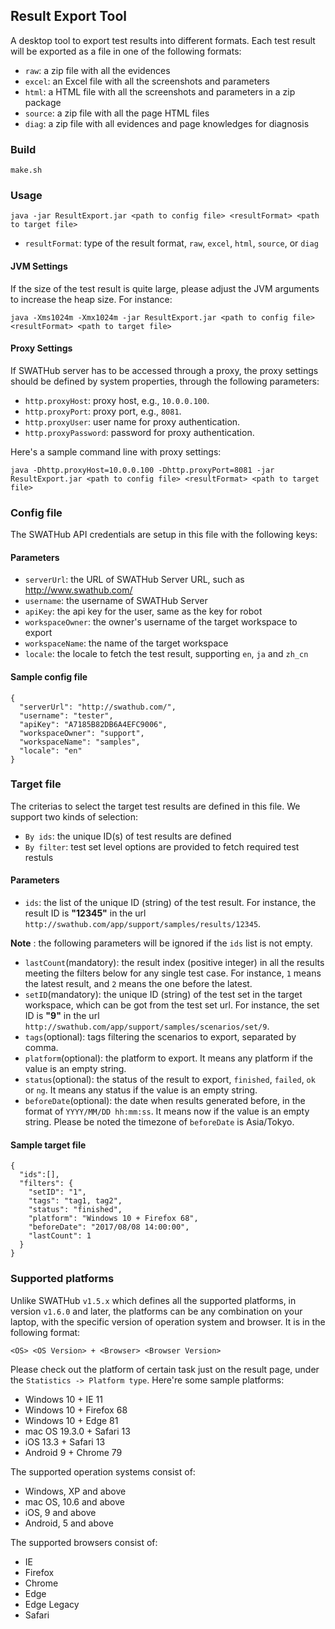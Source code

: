 ##  Result Export Tool

A desktop tool to export test results into different formats. Each test result will be exported as a file in one of the following formats:
* `raw`: a zip file with all the evidences
* `excel`: an Excel file with all the screenshots and parameters
* `html`: a HTML file with all the screenshots and parameters in a zip package
* `source`: a zip file with all the page HTML files
* `diag`: a zip file with all evidences and page knowledges for diagnosis

### Build

`make.sh`

### Usage

`java -jar ResultExport.jar <path to config file> <resultFormat> <path to target file>`

* `resultFormat`: type of the result format, `raw`, `excel`, `html`, `source`, or `diag`

#### JVM Settings
If the size of the test result is quite large, please adjust the JVM arguments to increase the heap size. For instance:

`java -Xms1024m -Xmx1024m -jar ResultExport.jar <path to config file> <resultFormat> <path to target file>`

#### Proxy Settings
If SWATHub server has to be accessed through a proxy, the proxy settings should be defined by system properties, through the following parameters:
* `http.proxyHost`: proxy host, e.g., `10.0.0.100`.
* `http.proxyPort`: proxy port, e.g., `8081`.
* `http.proxyUser`: user name for proxy authentication.
* `http.proxyPassword`: password for proxy authentication.

Here's a sample command line with proxy settings:

`java -Dhttp.proxyHost=10.0.0.100 -Dhttp.proxyPort=8081 -jar ResultExport.jar <path to config file> <resultFormat> <path to target file>`

### Config file

The SWATHub API credentials are setup in this file with the following keys:

#### Parameters

* `serverUrl`: the URL of SWATHub Server URL, such as http://www.swathub.com/
* `username`: the username of SWATHub Server
* `apiKey`: the api key for the user, same as the key for robot
* `workspaceOwner`: the owner's username of the target workspace to export
* `workspaceName`: the name of the target workspace
* `locale`: the locale to fetch the test result, supporting `en`, `ja` and `zh_cn`

#### Sample config file

```
{
  "serverUrl": "http://swathub.com/",
  "username": "tester",
  "apiKey": "A7185B82DB6A4EFC9006",
  "workspaceOwner": "support",
  "workspaceName": "samples",
  "locale": "en"
}
```

### Target file

The criterias to select the target test results are defined in this file. We support two kinds of selection:
* `By ids`: the unique ID(s) of test results are defined 
* `By filter`: test set level options are provided to fetch required test restuls

#### Parameters

* `ids`: the list of the unique ID (string) of the test result. For instance, the result ID is **"12345"** in the url `http://swathub.com/app/support/samples/results/12345`.

**Note** : the following parameters will be ignored if the `ids` list is not empty.

* `lastCount`(mandatory): the result index (positive integer) in all the results meeting the filters below for any single test case. For instance, `1` means the latest result, and `2` means the one before the latest.
* `setID`(mandatory): the unique ID (string) of the test set in the target workspace, which can be got from the test set url. For instance, the set ID is **"9"** in the url `http://swathub.com/app/support/samples/scenarios/set/9`. 
* `tags`(optional): tags filtering the scenarios to export, separated by comma. 
* `platform`(optional): the platform to export. It means any platform if the value is an empty string. 
* `status`(optional): the status of the result to export, `finished`, `failed`, `ok` or `ng`. It means any status if the value is an empty string.
* `beforeDate`(optional): the date when results generated before, in the format of `YYYY/MM/DD hh:mm:ss`. It means now if the value is an empty string. Please be noted the timezone of `beforeDate` is Asia/Tokyo.

#### Sample target file

```
{
  "ids":[],
  "filters": {
    "setID": "1",
    "tags": "tag1, tag2",
    "status": "finished",
    "platform": "Windows 10 + Firefox 68",
    "beforeDate": "2017/08/08 14:00:00",
    "lastCount": 1
  }
}
```

### Supported platforms

Unlike SWATHub `v1.5.x` which defines all the supported platforms, in version `v1.6.0` and later, the platforms can be any combination on your laptop, with the specific version of operation system and browser. It is in the following format: 

```
<OS> <OS Version> + <Browser> <Browser Version>
```

Please check out the platform of certain task just on the result page, under the `Statistics -> Platform type`. Here're some sample platforms:
* Windows 10 + IE 11
* Windows 10 + Firefox 68
* Windows 10 + Edge 81
* mac OS 19.3.0 + Safari 13
* iOS 13.3 + Safari 13
* Android 9 + Chrome 79

The supported operation systems consist of:
* Windows, XP and above
* mac OS, 10.6 and above
* iOS, 9 and above
* Android, 5 and above

The supported browsers consist of:
* IE
* Firefox
* Chrome
* Edge
* Edge Legacy
* Safari